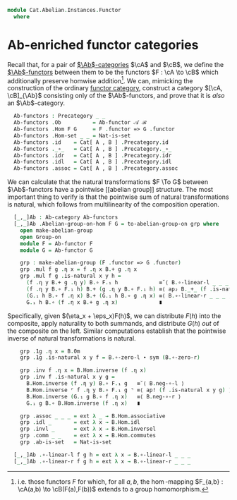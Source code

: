 <!--
```agda
open import Algebra.Group.Ab
open import Algebra.Monoid
open import Algebra.Group

open import Cat.Abelian.Instances.Ab
open import Cat.Instances.Functor
open import Cat.Abelian.Functor
open import Cat.Abelian.Base
open import Cat.Prelude
```
-->

```agda
module Cat.Abelian.Instances.Functor
  where
```

<!--
```agda
module _
  {o o' ℓ ℓ'} {A : Precategory o ℓ}   (𝒜 : Ab-category A)
              {B : Precategory o' ℓ'} (ℬ : Ab-category B)
  where
  private
    module A = Ab-category 𝒜
    module B = Ab-category ℬ
  open Precategory
  open Ab-category
  open Ab-functor
  open _=>_
```
-->

# Ab-enriched functor categories

Recall that, for a pair of [$\Ab$-categories] $\cA$ and $\cB$, we
define the [$\Ab$-functors] between them to be the functors $F : \cA
\to \cB$ which additionally preserve homwise addition[^pres-add].
We can, mimicking the construction of the ordinary [functor category],
construct a category $[\cA, \cB]_{\Ab}$ consisting only of the
$\Ab$-functors, and prove that it is _also_ an $\Ab$-category.

[^pres-add]: i.e. those functors $F$ for which, for all $a, b$, the
$\hom$-mapping $F_{a,b} : \cA(a,b) \to \cB(F(a),F(b))$ extends to
a group homomorphism.

[$\Ab$-categories]: Cat.Abelian.Base.html#ab-enriched-categories
[$\Ab$-functors]: Cat.Abelian.Functor.html#ab-enriched-functors
[functor category]: Cat.Functor.Base.html

```agda
  Ab-functors : Precategory _ _
  Ab-functors .Ob          = Ab-functor 𝒜 ℬ
  Ab-functors .Hom F G     = F .functor => G .functor
  Ab-functors .Hom-set _ _ = Nat-is-set
  Ab-functors .id    = Cat[ A , B ] .Precategory.id
  Ab-functors ._∘_   = Cat[ A , B ] .Precategory._∘_
  Ab-functors .idr   = Cat[ A , B ] .Precategory.idr
  Ab-functors .idl   = Cat[ A , B ] .Precategory.idl
  Ab-functors .assoc = Cat[ A , B ] .Precategory.assoc
```

We can calculate that the natural transformations $F \To G$ between
$\Ab$-functors have a pointwise [[abelian group]] structure. The most
important thing to verify is that the pointwise sum of natural
transformations is natural, which follows from multilinearity of the
composition operation.

```agda
  [_,_]Ab : Ab-category Ab-functors
  [_,_]Ab .Abelian-group-on-hom F G = to-abelian-group-on grp where
    open make-abelian-group
    open Group-on
    module F = Ab-functor F
    module G = Ab-functor G

    grp : make-abelian-group (F .functor => G .functor)
    grp .mul f g .η x = f .η x B.+ g .η x
    grp .mul f g .is-natural x y h =
      (f .η y B.+ g .η y) B.∘ F.₁ h             ≡˘⟨ B.∘-linear-l _ _ _ ⟩
      (f .η y B.∘ F.₁ h) B.+ (g .η y B.∘ F.₁ h) ≡⟨ ap₂ B._+_ (f .is-natural x y h) (g .is-natural x y h) ⟩
      (G.₁ h B.∘ f .η x) B.+ (G.₁ h B.∘ g .η x) ≡⟨ B.∘-linear-r _ _ _ ⟩
      G.₁ h B.∘ (f .η x B.+ g .η x)             ∎
```

Specifically, given $(\eta_x + \eps_x)F(h)$, we can distribute $F(h)$
into the composite, apply naturality to both summands, and distribute
$G(h)$ _out_ of the composite on the left. Similar computations
establish that the pointwise inverse of natural transformations is
natural.

```agda
    grp .1g .η x = B.0m
    grp .1g .is-natural x y f = B.∘-zero-l ∙ sym (B.∘-zero-r)

    grp .inv f .η x = B.Hom.inverse (f .η x)
    grp .inv f .is-natural x y g =
      B.Hom.inverse (f .η y) B.∘ F.₁ g   ≡˘⟨ B.neg-∘-l ⟩
      B.Hom.inverse ⌜ f .η y B.∘ F.₁ g ⌝ ≡⟨ ap! (f .is-natural x y g) ⟩
      B.Hom.inverse (G.₁ g B.∘ f .η x)   ≡⟨ B.neg-∘-r ⟩
      G.₁ g B.∘ B.Hom.inverse (f .η x)   ∎

    grp .assoc _ _ _ = ext λ _ → B.Hom.associative
    grp .idl _       = ext λ x → B.Hom.idl
    grp .invl _      = ext λ x → B.Hom.inversel
    grp .comm _ _    = ext λ x → B.Hom.commutes
    grp .ab-is-set   = Nat-is-set

  [_,_]Ab .∘-linear-l f g h = ext λ x → B.∘-linear-l _ _ _
  [_,_]Ab .∘-linear-r f g h = ext λ x → B.∘-linear-r _ _ _
```
